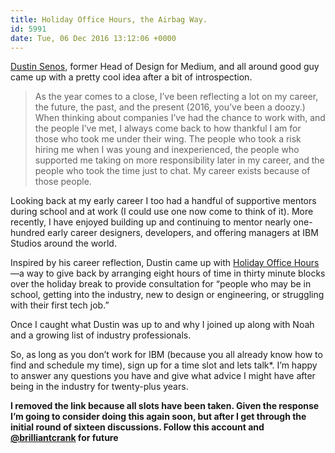 ```yaml
---
title: Holiday Office Hours, the Airbag Way.
id: 5991
date: Tue, 06 Dec 2016 13:12:06 +0000
---
```


[Dustin Senos](https://medium.com/@dustin/holiday-office-hours-92ea96e6c29f), former Head of Design for Medium, and all around good guy came up with a pretty cool idea after a bit of introspection.

> As the year comes to a close, I’ve been reflecting a lot on my career, the future, the past, and the present (2016, you’ve been a doozy.) When thinking about companies I’ve had the chance to work with, and the people I’ve met, I always come back to how thankful I am for those who took me under their wing. The people who took a risk hiring me when I was young and inexperienced, the people who supported me taking on more responsibility later in my career, and the people who took the time just to chat. My career exists because of those people.

Looking back at my early career I too had a handful of supportive mentors during school and at work (I could use one now come to think of it). More recently, I have enjoyed building up and continuing to mentor nearly one-hundred early career designers, developers, and offering managers at <span class="caps">IBM</span> Studios around the world.  

Inspired by his career reflection, Dustin came up with [Holiday Office Hours](https://medium.com/@dustin/holiday-office-hours-92ea96e6c29f#.p6x90pmch)—a way to give back by arranging eight hours of time in thirty minute blocks over the holiday break to provide consultation for “people who may be in school, getting into the industry, new to design or engineering, or struggling with their first tech job.”  

Once I caught what Dustin was up to and why I joined up along with Noah and a growing list of industry professionals.  

So, as long as you don’t work for IBM (because you all already know how to find and schedule my time), sign up for a time slot and lets talk*. I’m happy to answer any questions you have and give what advice I might have after being in the industry for twenty-plus years.  

**I removed the link because all slots have been taken. Given the response I’m going to consider doing this again soon, but after I get through the initial round of sixteen discussions. Follow this account and [@brilliantcrank](https://twitter.com/brilliantcrank) for future**




